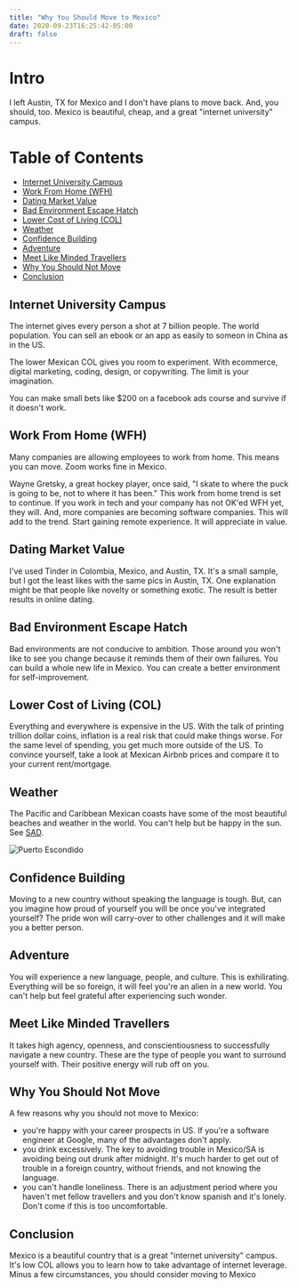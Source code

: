 ```yaml
---
title: "Why You Should Move to Mexico"
date: 2020-09-23T16:25:42-05:00
draft: false
---
```


# Intro
I left Austin, TX for Mexico and I don't have plans to move back. And, you should, too. Mexico is beautiful, cheap, and a great "internet university" campus.

# Table of Contents
- <a href="#internet-university-campus">Internet University Campus</a>
- <a href="#work-from-home-wfh">Work From Home (WFH)</a>
- <a href="#dating-market-value">Dating Market Value</a>
- <a href="#bad-environment-escape-hatch">Bad Environment Escape Hatch</a>
- <a href="#lower-cost-of-living-col">Lower Cost of Living (COL)</a>
- <a href="#weather">Weather</a>
- <a href="#confidence-building">Confidence Building</a>
- <a href="#adventure">Adventure</a>
- <a href="#meet-like-minded-travellers">Meet Like Minded Travellers</a>
- <a href="#why-you-should-not-move">Why You Should Not Move</a>
- <a href="#conclusion">Conclusion</a>

## Internet University Campus
The internet gives every person a shot at 7 billion people. The world population. You can sell an ebook or an app as easily to someon in China as in the US. 

The lower Mexican COL gives you room to experiment. With ecommerce, digital marketing, coding, design, or copywriting. The limit is your imagination. 

You can make small bets like $200 on a facebook ads course and survive if it doesn't work.

## Work From Home (WFH)
Many companies are allowing employees to work from home. This means you can move. Zoom works fine in Mexico. 

Wayne Gretsky, a great hockey player, once said, "I skate to where the puck is going to be, not to where it has been." This work from home trend is set to continue. If you work in tech and your company has not OK'ed WFH yet, they will. And, more companies are becoming software companies. This will add to the trend. Start gaining remote experience. It will appreciate in value.

## Dating Market Value
I've used Tinder in Colombia, Mexico, and Austin, TX. It's a small sample, but I got the least likes with the same pics in Austin, TX. One explanation might be that people like novelty or something exotic. The result is better results in online dating. 

## Bad Environment Escape Hatch
Bad environments are not conducive to ambition. Those around you won't like to see you change because it reminds them of their own failures. You can build a whole new life in Mexico. You can create a better environment for self-improvement. 

## Lower Cost of Living (COL)
Everything and everywhere is expensive in the US. With the talk of printing trillion dollar coins, inflation is a real risk that could make things worse. For the same level of spending, you get much more outside of the US. To convince yourself, take a look at Mexican Airbnb prices and compare it to your current rent/mortgage. 

## Weather
The Pacific and Caribbean Mexican coasts have some of the most beautiful beaches and weather in the world. You can't help but be happy in the sun. See <a href="https://www.mayoclinic.org/diseases-conditions/seasonal-affective-disorder/symptoms-causes/syc-20364651" target="_blank">SAD</a>.

![Puerto Escondido](https://img.theculturetrip.com/768x432/wp-content/uploads/2017/01/playa_manzanillo_puerto_escondido_2.jpg)

## Confidence Building
Moving to a new country without speaking the language is tough. But, can you imagine how proud of yourself you will be once you've integrated yourself? The pride won will carry-over to other challenges and it will make you a better person.

## Adventure
You will experience a new language, people, and culture. This is exhilirating. Everything will be so foreign, it will feel you're an alien in a new world. You can't help but feel grateful after experiencing such wonder. 

## Meet Like Minded Travellers
It takes high agency, openness, and conscientiousness to successfully navigate a new country. These are the type of people you want to surround yourself with. Their positive energy will rub off on you. 
  
## Why You Should Not Move
A few reasons why you should not move to Mexico:
- you're happy with your career prospects in US. If you're a software engineer at Google, many of the advantages don't apply.
- you drink excessively. The key to avoiding trouble in Mexico/SA is avoiding being out drunk after midnight. It's much harder to get out of trouble in a foreign country, without friends, and not knowing the language. 
- you can't handle loneliness. There is an adjustment period where you haven't met fellow travellers and you don't know spanish and it's lonely. Don't come if this is too uncomfortable.

## Conclusion 
Mexico is a beautiful country that is a great "internet university" campus. It's low COL allows you to learn how to take advantage of internet leverage. Minus a few circumstances, you should consider moving to Mexico

